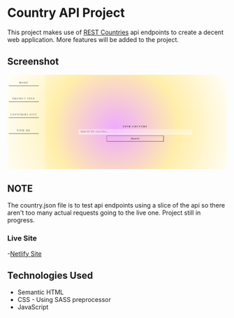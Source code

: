 # Country API Project

This project makes use of [REST Countries](https://restcountries.com/) api endpoints to create a decent web application. More features will be added to the project.

## Screenshot

![Screenshot](./screenshot/Screenshot.PNG)

## NOTE

The country.json file is to test api endpoints using a slice of the api so there aren't too many actual requests going to the live one. Project still in progress.

### Live Site

-[Netlify Site](https://countrywikiapp.netlify.app)

## Technologies Used

- Semantic HTML
- CSS - Using SASS preprocessor
- JavaScript
